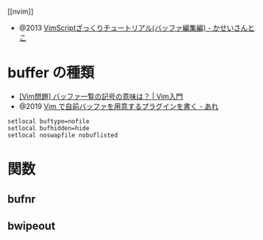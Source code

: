[[nvim]]

- @2013 [VimScriptざっくりチュートリアル(バッファ編集編) - かせいさんとこ](https://kasei-san.hatenadiary.org/entry/20130714/p1)

# buffer の種類
- [[Vim問題] バッファ一覧の記号の意味は？ | Vim入門](https://vim.blue/buffers-list/)
- @2019 [Vim で自前バッファを用意するプラグインを書く - あれ](https://tennashi.hatenablog.com/entry/2019/12/23/095237)

```vim
setlocal buftype=nofile
setlocal bufhidden=hide
setlocal noswapfile nobuflisted
```

# 関数
## bufnr
## bwipeout

